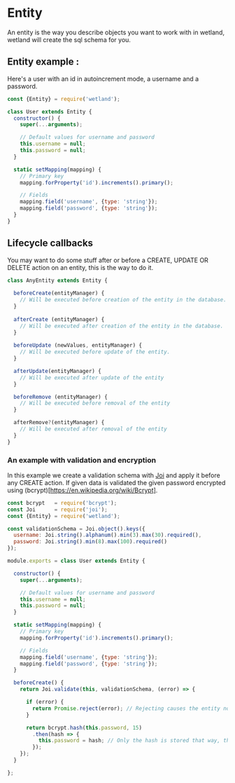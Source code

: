# Entity

An entity is the way you describe objects you want to work with in wetland, wetland will create the sql schema for you.

## Entity example :

Here's a user with an id in autoincrement mode, a username and a password.

```js
const {Entity} = require('wetland');

class User extends Entity {
  constructor() {
    super(...arguments);

    // Default values for username and password
    this.username = null;
    this.password = null;
  }

  static setMapping(mapping) {
    // Primary key
    mapping.forProperty('id').increments().primary();

    // Fields
    mapping.field('username', {type: 'string'});
    mapping.field('password', {type: 'string'});
  }
}
```

## Lifecycle callbacks

You may want to do some stuff after or before a CREATE, UPDATE OR DELETE action on an entity, this is the way to do it.

```js
class AnyEntity extends Entity {
  
  beforeCreate(entityManager) {
    // Will be executed before creation of the entity in the database.
  }
  
  afterCreate (entityManager) {
    // Will be executed after creation of the entity in the database.
  }
  
  beforeUpdate (newValues, entityManager) {
    // Will be executed before update of the entity.
  }

  afterUpdate(entityManager) {
    // Will be executed after update of the entity
  }

  beforeRemove (entityManager) {
    // Will be executed before removal of the entity
  }

  afterRemove?(entityManager) {
    // Will be executed after removal of the entity
  }
}
```

### An example with validation and encryption

In this example we create a validation schema with [Joi](https://github.com/hapijs/joi) and apply it before any CREATE action.
If given data is validated the given password encrypted using (bcrypt)[https://en.wikipedia.org/wiki/Bcrypt].

```js
const bcrypt   = require('bcrypt');
const Joi      = require('joi');
const {Entity} = require('wetland');

const validationSchema = Joi.object().keys({
  username: Joi.string().alphanum().min(3).max(30).required(),
  password: Joi.string().min(8).max(100).required()
});

module.exports = class User extends Entity {

  constructor() {
    super(...arguments);

    // Default values for username and password
    this.username = null;
    this.password = null;
  }

  static setMapping(mapping) {
    // Primary key
    mapping.forProperty('id').increments().primary();

    // Fields
    mapping.field('username', {type: 'string'});
    mapping.field('password', {type: 'string'});
  }

  beforeCreate() {
    return Joi.validate(this, validationSchema, (error) => {

      if (error) {
        return Promise.reject(error); // Rejecting causes the entity not to be created.
      }

      return bcrypt.hash(this.password, 15)
        .then(hash => {
          this.password = hash; // Only the hash is stored that way, this is the way you want to do it.
        });
    });
  }

};

```


